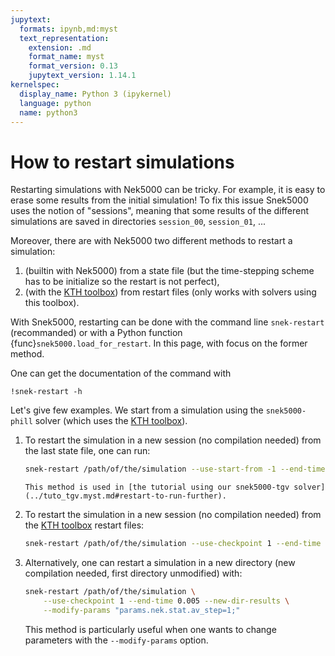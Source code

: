 ```yaml
---
jupytext:
  formats: ipynb,md:myst
  text_representation:
    extension: .md
    format_name: myst
    format_version: 0.13
    jupytext_version: 1.14.1
kernelspec:
  display_name: Python 3 (ipykernel)
  language: python
  name: python3
---
```


# How to restart simulations

Restarting simulations with Nek5000 can be tricky. For example, it is easy to erase some
results from the initial simulation! To fix this issue Snek5000 uses the notion of
"sessions", meaning that some results of the different simulations are saved in
directories `session_00`, `session_01`, ...

Moreover, there are with Nek5000 two different methods to restart a simulation:

1. (builtin with Nek5000) from a state file (but the time-stepping scheme has to be
   initialize so the restart is not perfect),
1. (with the [KTH toolbox]) from restart files (only works with solvers using this
   toolbox).

With Snek5000, restarting can be done with the command line `snek-restart` (recommanded)
or with a Python function {func}`snek5000.load_for_restart`. In this page, with focus on
the former method.

One can get the documentation of the command with

```{code-cell} ipython3
!snek-restart -h
```

Let's give few examples. We start from a simulation using the `snek5000-phill` solver
(which uses the [KTH toolbox]).

1. To restart the simulation in a new session (no compilation needed) from the last
   state file, one can run:

   ```sh
   snek-restart /path/of/the/simulation --use-start-from -1 --end-time 0.005
   ```

   ```{note}
   This method is used in [the tutorial using our snek5000-tgv solver](../tuto_tgv.myst.md#restart-to-run-further).
   ```

1. To restart the simulation in a new session (no compilation needed) from the
   [KTH toolbox] restart files:

   ```sh
   snek-restart /path/of/the/simulation --use-checkpoint 1 --end-time 0.005
   ```

1. Alternatively, one can restart a simulation in a new directory (new compilation
   needed, first directory unmodified) with:

   ```sh
   snek-restart /path/of/the/simulation \
       --use-checkpoint 1 --end-time 0.005 --new-dir-results \
       --modify-params "params.nek.stat.av_step=1;"
   ```

   This method is particularly useful when one wants to change parameters with the
   `--modify-params` option.

[kth toolbox]: https://github.com/KTH-Nek5000/KTH_Toolbox
